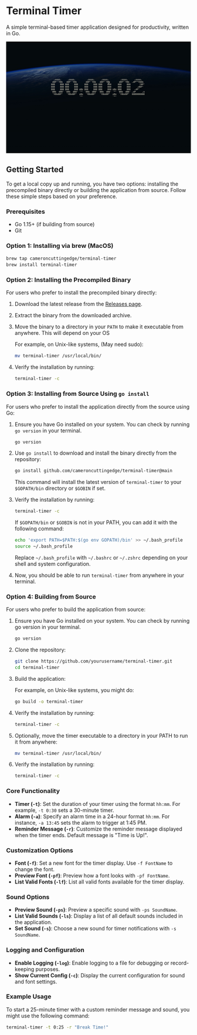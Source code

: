 # Terminal Timer

A simple terminal-based timer application designed for productivity, written in Go. 



<p align="center">
  <img src="example.gif" alt="Terminal Timer Usage">
</p>



## Getting Started

To get a local copy up and running, you have two options: installing the precompiled binary directly or building the application from source. Follow these simple steps based on your preference.

### Prerequisites

- Go 1.15+ (if building from source)
- Git

### Option 1: Installing via brew (MacOS)

```bash
brew tap cameroncuttingedge/terminal-timer
brew install terminal-timer

```

### Option 2: Installing the Precompiled Binary

For users who prefer to install the precompiled binary directly:

1. Download the latest release from the [Releases page](https://github.com/cameroncuttingedge/terminal_timer/releases).
2. Extract the binary from the downloaded archive.
3. Move the binary to a directory in your `PATH` to make it executable from anywhere. This will depend on your OS

   For example, on Unix-like systems, (May need sudo):

   ```sh
   mv terminal-timer /usr/local/bin/
   ```
4. Verify the installation by running:

    ```sh
    terminal-timer -c    
    ```


### Option 3: Installing from Source Using `go install`

For users who prefer to install the application directly from the source using Go:

1. Ensure you have Go installed on your system. You can check by running `go version` in your terminal.

    ```sh
    go version
    ```

2. Use `go install` to download and install the binary directly from the repository:

    ```sh
    go install github.com/cameroncuttingedge/terminal-timer@main
    ```

    This command will install the latest version of `terminal-timer` to your `$GOPATH/bin` directory or `$GOBIN` if set.

3. Verify the installation by running:

    ```sh
    terminal-timer -c    
    ```

    If `$GOPATH/bin` or `$GOBIN` is not in your PATH, you can add it with the following command:

    ```sh
    echo 'export PATH=$PATH:$(go env GOPATH)/bin' >> ~/.bash_profile
    source ~/.bash_profile
    ```

    Replace `~/.bash_profile` with `~/.bashrc` or `~/.zshrc` depending on your shell and system configuration.

4. Now, you should be able to run `terminal-timer` from anywhere in your terminal.



### Option 4: Building from Source

For users who prefer to build the application from source:

1. Ensure you have Go installed on your system. You can check by running go version in your terminal.


   ```sh
   go version
    ```

2. Clone the repository:

    ```sh
    git clone https://github.com/yourusername/terminal-timer.git
    cd terminal-timer
    ```

3. Build the application:

   For example, on Unix-like systems, you might do:

   ```sh
   go build -o terminal-timer
    ```
4. Verify the installation by running:

    ```sh
    terminal-timer -c    
    ```

5. Optionally, move the timer executable to a directory in your PATH to run it from anywhere:
   
   ```sh
   mv terminal-timer /usr/local/bin/
    ```

6. Verify the installation by running:

    ```sh
    terminal-timer -c    
    ```


### Core Functionality

- **Timer (`-t`)**: Set the duration of your timer using the format `hh:mm`. For example, `-t 0:30` sets a 30-minute timer.
- **Alarm (`-a`)**: Specify an alarm time in a 24-hour format `hh:mm`. For instance, `-a 13:45` sets the alarm to trigger at 1:45 PM.
- **Reminder Message (`-r`)**: Customize the reminder message displayed when the timer ends. Default message is "Time is Up!".

### Customization Options

- **Font (`-f`)**: Set a new font for the timer display. Use `-f FontName` to change the font.
- **Preview Font (`-pf`)**: Preview how a font looks with `-pf FontName`.
- **List Valid Fonts (`-lf`)**: List all valid fonts available for the timer display.

### Sound Options

- **Preview Sound (`-ps`)**: Preview a specific sound with `-ps SoundName`.
- **List Valid Sounds (`-ls`)**: Display a list of all default sounds included in the application.
- **Set Sound (`-s`)**: Choose a new sound for timer notifications with `-s SoundName`.

### Logging and Configuration

- **Enable Logging (`-log`)**: Enable logging to a file for debugging or record-keeping purposes.
- **Show Current Config (`-c`)**: Display the current configuration for sound and font settings.

### Example Usage

To start a 25-minute timer with a custom reminder message and sound, you might use the following command:

```sh
terminal-timer -t 0:25 -r "Break Time!" 
```
